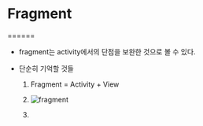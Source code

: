 # Fragment

======

- fragment는 activity에서의 단점을 보완한 것으로 볼 수 있다.
- 단순히 기억할 것들

  1. Fragment = Activity + View
  2. ![fragment](https://user-images.githubusercontent.com/49743467/75620202-28d7b200-5bc9-11ea-8e09-ec4ae3f0c41a.PNG)

  3.
